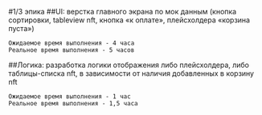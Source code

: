 #1/3 эпика
##UI: верстка главного экрана по мок данным (кнопка сортировки, tableview nft, кнопка «к оплате», плейсхолдера «корзина пуста»)
    
    Ожидаемое время выполнения - 4 часа
    Реальное время выполнения - 5 часов

##Логика: разработка логики отображения либо плейсхолдера, либо таблицы-списка nft, в зависимости от наличия добавленных в корзину nft
    
    Ожидаемое время выполнения - 1 час
    Реальное время выполнения - 1,5 часа

